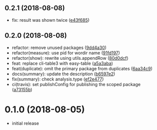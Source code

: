 ## 0.2.1 (2018-08-08)

* fix: result was shown twice ([e43f685](https://github.com/masnagam/npm-diet/commit/e43f685))

## 0.2.0 (2018-08-08)

* refactor: remove unused packages ([9dd4a30](https://github.com/masnagam/npm-diet/commit/9dd4a30))
* refactor(measure): use pid for wordir name ([91fd197](https://github.com/masnagam/npm-diet/commit/91fd197))
* refactor(show): rewrite using utils.appendRow ([80d0dcf](https://github.com/masnagam/npm-diet/commit/80d0dcf))
* feat: replace cli-table3 with easy-table ([a5a3aba](https://github.com/masnagam/npm-diet/commit/a5a3aba))
* feat(duplicate): omit the primary package from duplicates ([6aa34c9](https://github.com/masnagam/npm-diet/commit/6aa34c9))
* docs(summary): update the description ([b6597e2](https://github.com/masnagam/npm-diet/commit/b6597e2))
* fix(summary): check analysis.type ([ef2e477](https://github.com/masnagam/npm-diet/commit/ef2e477))
* ci(travis): set publishConfig for publishing the scoped package ([a73155b](https://github.com/masnagam/npm-diet/commit/a73155b))

# 0.1.0 (2018-08-05)

* initial release
